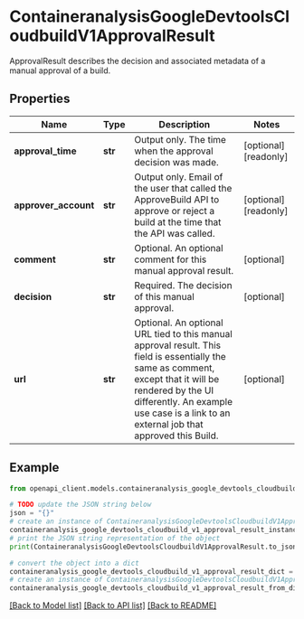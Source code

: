 # ContaineranalysisGoogleDevtoolsCloudbuildV1ApprovalResult

ApprovalResult describes the decision and associated metadata of a manual approval of a build.

## Properties

Name | Type | Description | Notes
------------ | ------------- | ------------- | -------------
**approval_time** | **str** | Output only. The time when the approval decision was made. | [optional] [readonly] 
**approver_account** | **str** | Output only. Email of the user that called the ApproveBuild API to approve or reject a build at the time that the API was called. | [optional] [readonly] 
**comment** | **str** | Optional. An optional comment for this manual approval result. | [optional] 
**decision** | **str** | Required. The decision of this manual approval. | [optional] 
**url** | **str** | Optional. An optional URL tied to this manual approval result. This field is essentially the same as comment, except that it will be rendered by the UI differently. An example use case is a link to an external job that approved this Build. | [optional] 

## Example

```python
from openapi_client.models.containeranalysis_google_devtools_cloudbuild_v1_approval_result import ContaineranalysisGoogleDevtoolsCloudbuildV1ApprovalResult

# TODO update the JSON string below
json = "{}"
# create an instance of ContaineranalysisGoogleDevtoolsCloudbuildV1ApprovalResult from a JSON string
containeranalysis_google_devtools_cloudbuild_v1_approval_result_instance = ContaineranalysisGoogleDevtoolsCloudbuildV1ApprovalResult.from_json(json)
# print the JSON string representation of the object
print(ContaineranalysisGoogleDevtoolsCloudbuildV1ApprovalResult.to_json())

# convert the object into a dict
containeranalysis_google_devtools_cloudbuild_v1_approval_result_dict = containeranalysis_google_devtools_cloudbuild_v1_approval_result_instance.to_dict()
# create an instance of ContaineranalysisGoogleDevtoolsCloudbuildV1ApprovalResult from a dict
containeranalysis_google_devtools_cloudbuild_v1_approval_result_from_dict = ContaineranalysisGoogleDevtoolsCloudbuildV1ApprovalResult.from_dict(containeranalysis_google_devtools_cloudbuild_v1_approval_result_dict)
```
[[Back to Model list]](../README.md#documentation-for-models) [[Back to API list]](../README.md#documentation-for-api-endpoints) [[Back to README]](../README.md)


